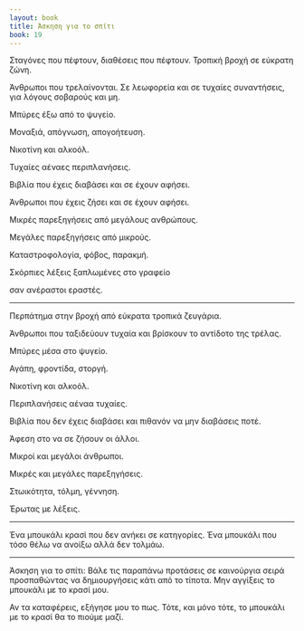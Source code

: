 ```yaml
---
layout: book
title: Άσκηση για το σπίτι
book: 19
---
```

Σταγόνες που πέφτουν, διαθέσεις που πέφτουν. Τροπική βροχή σε εύκρατη ζώνη.

Άνθρωποι που τρελαίνονται. Σε λεωφορεία και σε τυχαίες συναντήσεις, για λόγους σοβαρούς και μη.

Μπύρες έξω από το ψυγείο.

Μοναξιά, απόγνωση, απογοήτευση.

Νικοτίνη και αλκοόλ.

Τυχαίες αέναες περιπλανήσεις.

Βιβλία που έχεις διαβάσει και σε έχουν αφήσει.

Άνθρωποι που έχεις ζήσει και σε έχουν αφήσει.

Μικρές παρεξηγήσεις από μεγάλους ανθρώπους.

Μεγάλες παρεξηγήσεις από μικρούς.

Καταστροφολογία, φόβος, παρακμή.

Σκόρπιες λέξεις ξαπλωμένες στο γραφείο

σαν ανέραστοι εραστές.

* * * * *

Περπάτημα στην βροχή από εύκρατα τροπικά ζευγάρια.

Άνθρωποι που ταξιδεύουν τυχαία και βρίσκουν το αντίδοτο της τρέλας.

Μπύρες μέσα στο ψυγείο.

Αγάπη, φροντίδα, στοργή.

Νικοτίνη και αλκοόλ.

Περιπλανήσεις αέναα τυχαίες.

Βιβλία που δεν έχεις διαβάσει και πιθανόν να μην διαβάσεις ποτέ.

Άφεση στο να σε ζήσουν οι άλλοι.

Μικροί και μεγάλοι άνθρωποι.

Μικρές και μεγάλες παρεξηγήσεις.

Στωικότητα, τόλμη, γέννηση.

Έρωτας με λέξεις.

* * * * *

Ένα μπουκάλι κρασί που δεν ανήκει σε κατηγορίες. Ένα μπουκάλι που τόσο θέλω να ανοίξω αλλά δεν τολμάω.

* * * * *

Άσκηση για το σπίτι: Βάλε τις παραπάνω προτάσεις σε καινούργια σειρά προσπαθώντας να δημιουργήσεις κάτι από το τίποτα. Μην αγγίξεις το μπουκάλι με το κρασί μου.

Αν τα καταφέρεις, εξήγησε μου το πως. Τότε, και μόνο τότε, το μπουκάλι με το κρασί θα το πιούμε μαζί.
